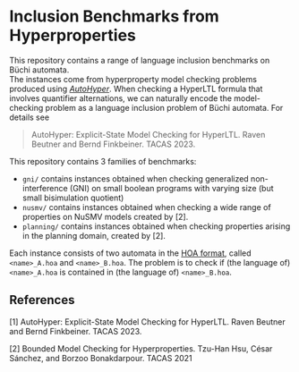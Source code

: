 # Inclusion Benchmarks from Hyperproperties 

This repository contains a range of language inclusion benchmarks on Büchi automata.  
The instances come from hyperproperty model checking problems produced using [*AutoHyper*](https://github.com/AutoHyper/AutoHyper). 
When checking a HyperLTL formula that involves quantifier alternations, we can naturally encode the model-checking problem as a language inclusion problem of Büchi automata. 
For details see 

> AutoHyper: Explicit-State Model Checking for HyperLTL. Raven Beutner and Bernd Finkbeiner. TACAS 2023.

This repository contains 3 families of benchmarks: 

- `gni/` contains instances obtained when checking generalized non-interference (GNI) on small boolean programs with varying size (but small bisimulation quotient)
- `nusmv/` contains instances obtained when checking a wide range of properties on NuSMV models created by [2].
- `planning/` contains instances obtained when checking properties arising in the planning domain, created by [2].

Each instance consists of two automata in the [HOA format](http://adl.github.io/hoaf/), called `<name>_A.hoa` and `<name>_B.hoa`.
The problem is to check if (the language of) `<name>_A.hoa` is contained in (the language of) `<name>_B.hoa`.


## References 

[1] AutoHyper: Explicit-State Model Checking for HyperLTL. Raven Beutner and Bernd Finkbeiner. TACAS 2023.

[2] Bounded Model Checking for Hyperproperties. Tzu-Han Hsu, César Sánchez, and Borzoo Bonakdarpour. TACAS 2021